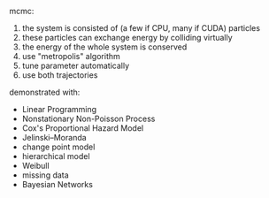 mcmc:

1. the system is consisted of (a few if CPU, many if CUDA) particles
2. these particles can exchange energy by colliding virtually
3. the energy of the whole system is conserved
4. use "metropolis" algorithm
5. tune parameter automatically
6. use both trajectories

demonstrated with:
* Linear Programming
* Nonstationary Non-Poisson Process
* Cox's Proportional Hazard Model
* Jelinski–Moranda
* change point model
* hierarchical model
* Weibull
* missing data
* Bayesian Networks
